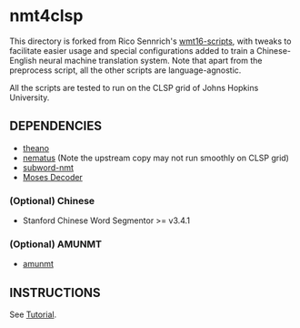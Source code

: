# nmt4clsp

This directory is forked from Rico Sennrich's [wmt16-scripts](https://github.com/rsennrich/wmt16-scripts), with tweaks to facilitate easier usage and special configurations added to train a Chinese-English neural machine translation system. Note that apart from the preprocess script, all the other scripts are language-agnostic.

All the scripts are tested to run on the CLSP grid of Johns Hopkins University.

DEPENDENCIES
------------
+ [theano](https://github.com/Theano/Theano)
+ [nematus](https://github.com/shuoyangd/nematus) (Note the upstream copy may not run smoothly on CLSP grid)
+ [subword-nmt](https://github.com/rsennrich/subword-nmt)
+ [Moses Decoder](https://github.com/shuoyangd/mosesdecoder)

### (Optional) Chinese
+ Stanford Chinese Word Segmentor >= v3.4.1

### (Optional) AMUNMT
+ [amunmt](https://github.com/emjotde/amunmt)

INSTRUCTIONS
------------

See [Tutorial](https://github.com/shuoyangd/nmt4clsp/blob/master/TUTORIAL.md).

